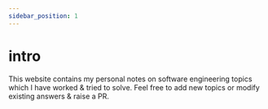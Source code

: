 ```yaml
---
sidebar_position: 1
---
```


# intro

This website contains my personal notes on software engineering topics which I have worked & tried to solve. Feel free to add new topics or modify existing answers & raise a PR.
